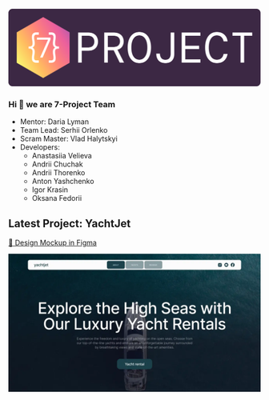 ![](/src/img/seven-project.svg)

### Hi 👋 we are 7-Project Team

- Mentor: Daria Lyman
- Team Lead: Serhii Orlenko
- Scram Master: Vlad Halytskyi
- Developers:
  - Anastasiia Velieva
  - Andrii Chuchak
  - Andrii Thorenko
  - Anton Yashchenko
  - Igor Krasin
  - Oksana Fedorii

## Latest Project: YachtJet

[🔗 Design Mockup in Figma](https://www.figma.com/file/jRIYQopKXrN9adYQy22ygf/YachtJet?type=design&node-id=8101-272&mode=design&t=PQba5xm7EXm6ooq2-0)

![](/src/img/project-cover.webp)
